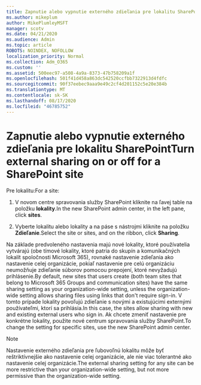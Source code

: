 ```yaml
---
title: Zapnutie alebo vypnutie externého zdieľania pre lokalitu SharePoint
ms.author: mikeplum
author: MikePlumleyMSFT
manager: scotv
ms.date: 04/21/2020
ms.audience: Admin
ms.topic: article
ROBOTS: NOINDEX, NOFOLLOW
localization_priority: Normal
ms.collection: Adm_O365
ms.custom: ''
ms.assetid: 500eec97-a508-4a9a-8373-47b758209a1f
ms.openlocfilehash: 501f41d458a863dc542520ccfbb7322913d4fdfc
ms.sourcegitcommit: 90f37eebec9aaa9e49c2cf4d201152c5e20e384b
ms.translationtype: MT
ms.contentlocale: sk-SK
ms.lasthandoff: 08/17/2020
ms.locfileid: "46785752"
---
```

# <a name="turn-external-sharing-on-or-off-for-a-sharepoint-site"></a><span data-ttu-id="830f9-102">Zapnutie alebo vypnutie externého zdieľania pre lokalitu SharePoint</span><span class="sxs-lookup"><span data-stu-id="830f9-102">Turn external sharing on or off for a SharePoint site</span></span>

<span data-ttu-id="830f9-103">Pre lokalitu:</span><span class="sxs-lookup"><span data-stu-id="830f9-103">For a site:</span></span>
  
1. <span data-ttu-id="830f9-104">V novom centre spravovania služby SharePoint kliknite na ľavej table na položku **lokality**.</span><span class="sxs-lookup"><span data-stu-id="830f9-104">In the new SharePoint admin center, in the left pane, click **sites**.</span></span>
    
2. <span data-ttu-id="830f9-105">Vyberte lokalitu alebo lokality a na páse s nástrojmi kliknite na položku **Zdieľanie**.</span><span class="sxs-lookup"><span data-stu-id="830f9-105">Select the site or sites, and on the ribbon, click **Sharing**.</span></span>
    
<span data-ttu-id="830f9-106">Na základe predvoleného nastavenia majú nové lokality, ktoré používatelia vytvárajú (obe tímové lokality, ktoré patria do skupín a komunikačných lokalít spoločnosti Microsoft 365), rovnaké nastavenie zdieľania ako nastavenie celej organizácie, pokiaľ nastavenie pre celú organizáciu neumožňuje zdieľanie súborov pomocou prepojení, ktoré nevyžadujú prihlásenie.</span><span class="sxs-lookup"><span data-stu-id="830f9-106">By default, new sites that users create (both team sites that belong to Microsoft 365 Groups and communication sites) have the same sharing setting as your organization-wide setting, unless the organization-wide setting allows sharing files using links that don't require sign-in.</span></span> <span data-ttu-id="830f9-107">V tomto prípade lokality povoľujú zdieľanie s novými a existujúcimi externými používateľmi, ktorí sa prihlásia.</span><span class="sxs-lookup"><span data-stu-id="830f9-107">In this case, the sites allow sharing with new and existing external users who sign in.</span></span> <span data-ttu-id="830f9-108">Ak chcete zmeniť nastavenie pre konkrétne lokality, použite nové centrum spravovania služby SharePoint.</span><span class="sxs-lookup"><span data-stu-id="830f9-108">To change the setting for specific sites, use the new SharePoint admin center.</span></span>
  
> [!NOTE]
> <span data-ttu-id="830f9-109">Nastavenie externého zdieľania pre ľubovoľnú lokalitu môže byť reštriktívnejšie ako nastavenie celej organizácie, ale nie viac tolerantné ako nastavenie celej organizácie.</span><span class="sxs-lookup"><span data-stu-id="830f9-109">The external sharing setting for any site can be more restrictive than your organization-wide setting, but not more permissive than the organization-wide setting.</span></span> 
  

